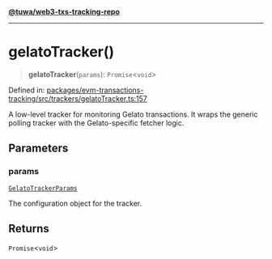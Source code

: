 [**@tuwa/web3-txs-tracking-repo**](../../../README.md)

***

# gelatoTracker()

> **gelatoTracker**(`params`): `Promise`\<`void`\>

Defined in: [packages/evm-transactions-tracking/src/trackers/gelatoTracker.ts:157](https://github.com/TuwaIO/web3-transactions-tracking/blob/06a37fe8e151c67b408e69e3e0bb027c0c35f48a/packages/evm-transactions-tracking/src/trackers/gelatoTracker.ts#L157)

A low-level tracker for monitoring Gelato transactions. It wraps the generic polling
tracker with the Gelato-specific fetcher logic.

## Parameters

### params

[`GelatoTrackerParams`](../type-aliases/GelatoTrackerParams.md)

The configuration object for the tracker.

## Returns

`Promise`\<`void`\>
